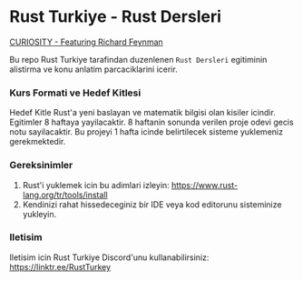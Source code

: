 # Rust Turkiye - Rust Dersleri
[CURIOSITY - Featuring Richard Feynman](https://youtu.be/UjEngEpiJKo)

Bu repo Rust Turkiye tarafindan duzenlenen `Rust Dersleri` egitiminin
alistirma ve konu anlatim parcaciklarini icerir.

### Kurs Formati ve Hedef Kitlesi

Hedef Kitle Rust'a yeni baslayan ve matematik bilgisi olan kisiler icindir.
Egitimler 8 haftaya yayilacaktir.
8 haftanin sonunda verilen proje odevi gecis notu sayilacaktir.
Bu projeyi 1 hafta icinde belirtilecek sisteme yuklemeniz gerekmektedir.

### Gereksinimler
1. Rust'i yuklemek icin bu adimlari izleyin: https://www.rust-lang.org/tr/tools/install
2. Kendinizi rahat hissedeceginiz bir IDE veya kod editorunu sisteminize yukleyin.


### Iletisim
Iletisim icin Rust Turkiye Discord'unu kullanabilirsiniz: https://linktr.ee/RustTurkey

